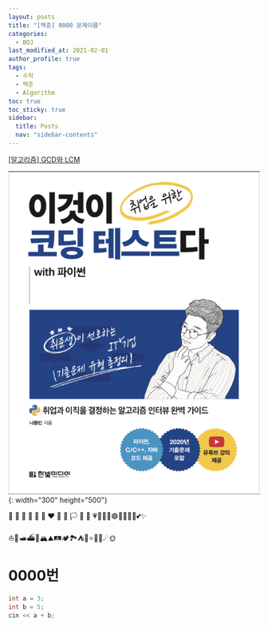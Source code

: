 ```yaml
---
layout: posts
title: "[백준] 0000 문제이름"
categories:
  - BOJ
last_modified_at: 2021-02-01
author_profile: true
tags:
  - 수학
  - 백준
  - Algorithm
toc: true
toc_sticky: true
sidebar:
  title: Posts
  nav: "sidebar-contents"
---
```


<mark style='background-color: #f5f0ff'> </mark>

<a href="https://jerimo.github.io/algorithm/gcd/">[알고리즘] GCD와 LCM</a>

![이것이 코딩테스트다](/assets/image/book.PNG){: width="300" height="500"}

🚨 🚗 🚕 🚙 🚌 🚎 ❤️ 💯 💢 🏳️ 🏴 🏁 💗💟💜🔰🟣🔵🚩🏳‍🌈💕✨

⛵🚤🛥⛴🚢🏔⛰🛤🏕🏞⛺🌟⭐🌈🌠☄🌞

# 0000번

```C++
int a = 3;
int b = 5;
cin << a + b;
```
